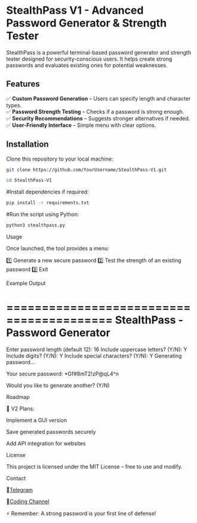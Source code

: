 # StealthPass V1 - Advanced Password Generator & Strength Tester

StealthPass is a powerful terminal-based password generator and strength tester designed for security-conscious users. It helps create strong passwords and evaluates existing ones for potential weaknesses.

## Features

✅ **Custom Password Generation** – Users can specify length and character types.  
✅ **Password Strength Testing** – Checks if a password is strong enough.  
✅ **Security Recommendations** – Suggests stronger alternatives if needed.  
✅ **User-Friendly Interface** – Simple menu with clear options.  

## Installation

Clone this repository to your local machine:

```bash
git clone https://github.com/YourUsername/StealthPass-V1.git
```

```bash
cd StealthPass-V1

```

#Install dependencies if required:

```bash
pip install -r requirements.txt

```


#Run the script using Python:

```bash
python3 stealthpass.py

```

Usage

Once launched, the tool provides a menu:

1️⃣ Generate a new secure password
2️⃣ Test the strength of an existing password
3️⃣ Exit

Example Output

=========================================
          StealthPass - Password Generator
=========================================
Enter password length (default 12): 16
Include uppercase letters? (Y/N): Y
Include digits? (Y/N): Y
Include special characters? (Y/N): Y
Generating password...

Your secure password: *Gf#8mT2!zP@qL4^n

Would you like to generate another? (Y/N)

Roadmap

🚀 V2 Plans:

Implement a GUI version

Save generated passwords securely

Add API integration for websites


License

This project is licensed under the MIT License – free to use and modify.

Contact

🔗[Telegram](https://t.me/NoobKingRsa)

🔗[Coding Channel](https://t.me/Coding_With_NoobkingRsa)

⚡ Remember: A strong password is your first line of defense!
